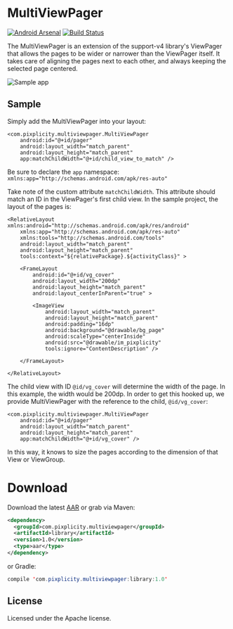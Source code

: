 MultiViewPager
==============
[![Android Arsenal](https://img.shields.io/badge/Android%20Arsenal-MultiViewPager-brightgreen.svg?style=flat)](https://android-arsenal.com/details/1/1489)
[![Build Status](https://travis-ci.org/Pixplicity/MultiViewPager.svg?branch=master)](https://travis-ci.org/Pixplicity/MultiViewPager)

The MultiViewPager is an extension of the support-v4 library's ViewPager that allows the pages to be wider or narrower than the ViewPager itself. It takes care of aligning the pages next to each other, and always keeping the selected page centered.

![Sample app](http://i.imgur.com/0yGMSyE.gif)

## Sample

Simply add the MultiViewPager into your layout:

    <com.pixplicity.multiviewpager.MultiViewPager
        android:id="@+id/pager"
        android:layout_width="match_parent"
        android:layout_height="match_parent"
        app:matchChildWidth="@+id/child_view_to_match" />

Be sure to declare the `app` namespace:  
`xmlns:app="http://schemas.android.com/apk/res-auto"`

Take note of the custom attribute `matchChildWidth`. This attribute should match an ID in the ViewPager's first child view. In the sample project, the layout of the pages is:

	<RelativeLayout xmlns:android="http://schemas.android.com/apk/res/android"
	    xmlns:app="http://schemas.android.com/apk/res-auto"
	    xmlns:tools="http://schemas.android.com/tools"
	    android:layout_width="match_parent"
	    android:layout_height="match_parent"
	    tools:context="${relativePackage}.${activityClass}" >
	
	    <FrameLayout
	        android:id="@+id/vg_cover"
	        android:layout_width="200dp"
	        android:layout_height="match_parent"
	        android:layout_centerInParent="true" >
	
	        <ImageView
	            android:layout_width="match_parent"
	            android:layout_height="match_parent"
	            android:padding="16dp"
	            android:background="@drawable/bg_page"
	            android:scaleType="centerInside"
	            android:src="@drawable/im_pixplicity"
	            tools:ignore="ContentDescription" />
	            
	    </FrameLayout>
	
	</RelativeLayout>

The child view with ID `@id/vg_cover` will determine the width of the page. In this example, the width would be 200dp. In order to get this hooked up, we provide MultiViewPager with the reference to the child, `@id/vg_cover`:

    <com.pixplicity.multiviewpager.MultiViewPager
        android:id="@+id/pager"
        android:layout_width="match_parent"
        android:layout_height="match_parent"
        app:matchChildWidth="@+id/vg_cover" />

In this way, it knows to size the pages according to the dimension of that View or ViewGroup.

# Download
Download the latest [AAR](http://search.maven.org/#search|ga|1|g:"com.pixplicity.multiviewpager") or grab via Maven:
```XML
<dependency>
  <groupId>com.pixplicity.multiviewpager</groupId>
  <artifactId>library</artifactId>
  <version>1.0</version>
  <type>aar</type>
</dependency>
```

or Gradle:
```Java
compile 'com.pixplicity.multiviewpager:library:1.0'
```

## License

Licensed under the Apache license.
